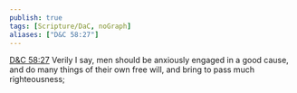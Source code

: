 ```yaml
---
publish: true
tags: [Scripture/DaC, noGraph]
aliases: ["D&C 58:27"]
---
```

[D&C 58:27](https://churchofjesuschrist.org/study/scriptures/dc-testament/dc/58?lang=eng&id=p27#p27) Verily I say, men should be anxiously engaged in a good cause, and do many things of their own free will, and bring to pass much righteousness;
